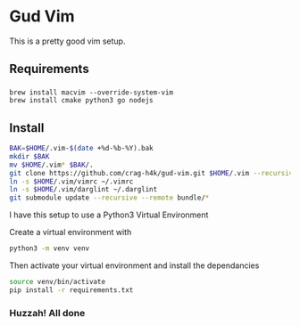 # Gud Vim

This is a pretty good vim setup.

## Requirements


###
```
brew install macvim --override-system-vim
brew install cmake python3 go nodejs
```

## Install

```zsh
BAK=$HOME/.vim-$(date +%d-%b-%Y).bak
mkdir $BAK
mv $HOME/.vim* $BAK/.
git clone https://github.com/crag-h4k/gud-vim.git $HOME/.vim --recursive
ln -s $HOME/.vim/vimrc ~/.vimrc
ln -s $HOME/.vim/darglint ~/.darglint
git submodule update --recursive --remote bundle/*
```

I have this setup to use a Python3 Virtual Environment

Create a virtual environment with 

```zsh
python3 -m venv venv
```

Then activate your virtual environment and install the dependancies

```zsh
source venv/bin/activate
pip install -r requirements.txt
```

### Huzzah! All done

